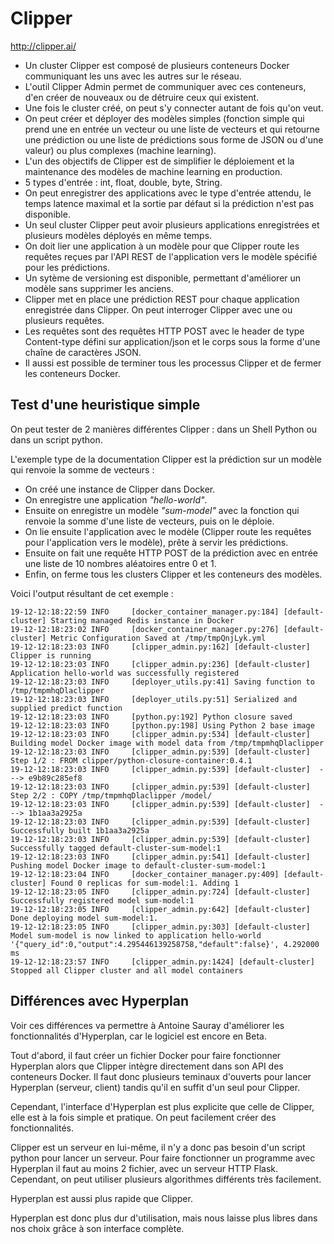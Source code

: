# Clipper

http://clipper.ai/

- Un cluster Clipper est composé de plusieurs conteneurs Docker communiquant les uns avec les autres sur le réseau.
- L'outil Clipper Admin permet de communiquer avec ces conteneurs, d'en créer de nouveaux ou de détruire ceux qui existent.
- Une fois le cluster créé, on peut s'y connecter autant de fois qu'on veut.
- On peut créer et déployer des modèles simples (fonction simple qui prend une en entrée un vecteur ou une liste de vecteurs et qui retourne une prédiction ou une liste de prédictions sous forme de JSON ou d'une valeur) ou plus complexes (machine learning).
- L'un des objectifs de Clipper est de simplifier le déploiement et la maintenance des modèles de machine learning en production.
- 5 types d'entrée : int, float, double, byte, String.
- On peut enregistrer des applications avec le type d'entrée attendu, le temps latence maximal et la sortie par défaut si la prédiction n'est pas disponible. 
- Un seul cluster Clipper peut avoir plusieurs applications enregistrées et plusieurs modèles déployés en même temps.
- On doit lier une application à un modèle pour que Clipper route les requêtes reçues par l'API REST de l'application vers le modèle spécifié pour les prédictions.
- Un sytème de versioning est disponible, permettant d'améliorer un modèle sans supprimer les anciens.
- Clipper met en place une prédiction REST pour chaque application enregistrée dans Clipper. On peut interroger Clipper avec une ou plusieurs requêtes.
- Les requêtes sont des requêtes HTTP POST avec le header de type Content-type défini sur application/json et le corps sous la forme d'une chaîne de caractères JSON.
- Il aussi est possible de terminer tous les processus Clipper et de fermer les conteneurs Docker.

## Test d'une heuristique simple

On peut tester de 2 manières différentes Clipper : dans un Shell Python ou dans un script python.

L'exemple type de la documentation Clipper est la prédiction sur un modèle qui renvoie la somme de vecteurs : 

- On créé une instance de Clipper dans Docker.
- On enregistre une application *"hello-world"*.
- Ensuite on enregistre un modèle *"sum-model"* avec la fonction qui renvoie la somme d'une liste de vecteurs, puis on le déploie.
- On lie ensuite l'application avec le modèle (Clipper route les requêtes pour l'application vers le modèle), prête à servir les prédictions.
- Ensuite on fait une requête HTTP POST de la prédiction avec en entrée une liste de 10 nombres aléatoires entre 0 et 1.
- Enfin, on ferme tous les clusters Clipper et les conteneurs des modèles.


Voici l'output résultant de cet exemple :

```
19-12-12:18:22:59 INFO     [docker_container_manager.py:184] [default-cluster] Starting managed Redis instance in Docker
19-12-12:18:23:02 INFO     [docker_container_manager.py:276] [default-cluster] Metric Configuration Saved at /tmp/tmpQnjLyk.yml
19-12-12:18:23:03 INFO     [clipper_admin.py:162] [default-cluster] Clipper is running
19-12-12:18:23:03 INFO     [clipper_admin.py:236] [default-cluster] Application hello-world was successfully registered
19-12-12:18:23:03 INFO     [deployer_utils.py:41] Saving function to /tmp/tmpmhqDlaclipper
19-12-12:18:23:03 INFO     [deployer_utils.py:51] Serialized and supplied predict function
19-12-12:18:23:03 INFO     [python.py:192] Python closure saved
19-12-12:18:23:03 INFO     [python.py:198] Using Python 2 base image
19-12-12:18:23:03 INFO     [clipper_admin.py:534] [default-cluster] Building model Docker image with model data from /tmp/tmpmhqDlaclipper
19-12-12:18:23:03 INFO     [clipper_admin.py:539] [default-cluster] Step 1/2 : FROM clipper/python-closure-container:0.4.1
19-12-12:18:23:03 INFO     [clipper_admin.py:539] [default-cluster]  ---> e9b89c285ef8
19-12-12:18:23:03 INFO     [clipper_admin.py:539] [default-cluster] Step 2/2 : COPY /tmp/tmpmhqDlaclipper /model/
19-12-12:18:23:03 INFO     [clipper_admin.py:539] [default-cluster]  ---> 1b1aa3a2925a
19-12-12:18:23:03 INFO     [clipper_admin.py:539] [default-cluster] Successfully built 1b1aa3a2925a
19-12-12:18:23:03 INFO     [clipper_admin.py:539] [default-cluster] Successfully tagged default-cluster-sum-model:1
19-12-12:18:23:03 INFO     [clipper_admin.py:541] [default-cluster] Pushing model Docker image to default-cluster-sum-model:1
19-12-12:18:23:04 INFO     [docker_container_manager.py:409] [default-cluster] Found 0 replicas for sum-model:1. Adding 1
19-12-12:18:23:05 INFO     [clipper_admin.py:724] [default-cluster] Successfully registered model sum-model:1
19-12-12:18:23:05 INFO     [clipper_admin.py:642] [default-cluster] Done deploying model sum-model:1.
19-12-12:18:23:05 INFO     [clipper_admin.py:303] [default-cluster] Model sum-model is now linked to application hello-world
'{"query_id":0,"output":4.295446139258758,"default":false}', 4.292000 ms
19-12-12:18:23:57 INFO     [clipper_admin.py:1424] [default-cluster] Stopped all Clipper cluster and all model containers
```

## Différences avec Hyperplan

Voir ces différences va permettre à Antoine Sauray d'améliorer les fonctionnalités d'Hyperplan, car le logiciel est encore en Beta.

Tout d'abord, il faut créer un fichier Docker pour faire fonctionner Hyperplan alors que Clipper intègre directement dans son API des conteneurs Docker. Il faut donc plusieurs teminaux d'ouverts pour lancer Hyperplan (serveur, client) tandis qu'il en suffit d'un seul pour Clipper.

Cependant, l'interface d'Hyperplan est plus explicite que celle de Clipper, elle est à la fois simple et pratique. On peut facilement créer des fonctionnalités.

Clipper est un serveur en lui-même, il n'y a donc pas besoin d'un script python pour lancer un serveur. Pour faire fonctionner un programme avec Hyperplan il faut au moins 2 fichier, avec un serveur HTTP Flask. Cependant, on peut utiliser plusieurs algorithmes différents très facilement.

Hyperplan est aussi plus rapide que Clipper.

Hyperplan est donc plus dur d'utilisation, mais nous laisse plus libres dans nos choix grâce à son interface complète.
